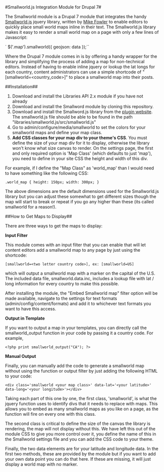 #Smallworld.js Integration Module for Drupal 7#

The Smallworld module is a Drupal 7 module that integrates the handy [Smallworld.js](http://mikefowler.me/smallworld.js/) jquery library, written by [Mike Fowler](http://mikefowler.me/) to enable editors to quickly place small world maps inline in their text. The Smallworld.js library makes it easy to render a small world map on a page with only a few lines of Javascript:

`  $('.map').smallworld({
  	geojson: data
  });``

Where the Drupal 7 module comes in is by offering a handy wrapper for the library and simplifying the process of adding a map for non-technical editors. Instead of having to enable inline jquery or lookup the lat longs for each country, content administrators can use a simple shortcode of "[smallworld=<country_code>]" to place a smallworld map into their posts.

##Installation##

1. Download and install the Libraries API 2.x module if you have not already
2. Download and install the Smallword module by cloning this repository.
3. Download and install the Smallword.js library from the [plugin website](http://mikefowler.me/smallworld.js/). The smallworld.js file should be able to be found in the path "libraries/smallworld.js/src/smallworld.js"
4. Go to admin/configure/media/smallworld to set the colors for your smallworld maps and define your map class.
5. **Add CSS classes for your map div to your theme's CSS**. You must define the size of your map div for it to display, otherwise the library won't know what size canvas to render. On the settings page, the first and only required option is 'Map Class' (which defaults to just 'map'), you need to define in your site CSS the height and width of this div. 

For example, if I define the "Map Class" as 'world_map' than I would need to have something like the following CSS:

`.world_map {
  height: 150px;
  width: 300px;
}`

The above dimensions are the default dimensions used for the Smallworld.js library but you can adjust these somewhat to get different sizes though the map will start to break or repeat if you go any higher than these (its called smallworld for a reason!).

##How to Get Maps to Display##

There are three ways to get the maps to display:

**Input Filter**

This module comes with an input filter that you can enable that will let content editors add a smallworld map to any page by just using the shortcode:

  `[smallworld=<two letter country code>], ex: [smallworld=US]`

which will output a smallworld map with a marker on the capital of the U.S. The included data file, smallworld.data.inc, includes a lookup file with lat / long information for every country to make this possible.

After installing the module, the "Embed Smallworld map" filter option will be made available, navigate to the settings for text formats (admin/config/content/formats) and add it to whichever text formats you want to have this access.

**Output in Template**

If you want to output a map in your templates, you can directly call the smallworld_output function in your code by passing it a country code. For example,

`<?php print smallworld_output("CA"); ?>`

**Manual Output**

Finally, you can manually add the code to generate a smallworld map without using the function or output filter by just adding the following HTML to your code:

`<div class='smallworld <your map class>' data-lat='<your latitude>' data-long='<your longitude>'></div>`

Taking each part of this one by one, the first class, 'smallworld', is what the jquery function uses to identify divs that it needs to replace with maps. This allows you to embed as many smallworld maps as you like on a page, as the function will fire on every one with this class.

The second class is critical to define the size of the canvas the library is rendering, the map will not display without this. We have left this out of the module CSS to give you more control over it, you define the name of this in the Smallworld settings file and you can add the CSS code to your theme.

Finally, the two data elements are for your latitude and longitude data. In the first two methods, these are provided by the module but if you want to add your own data point you can do that here. If these are missing, it will just display a world map with no marker.
